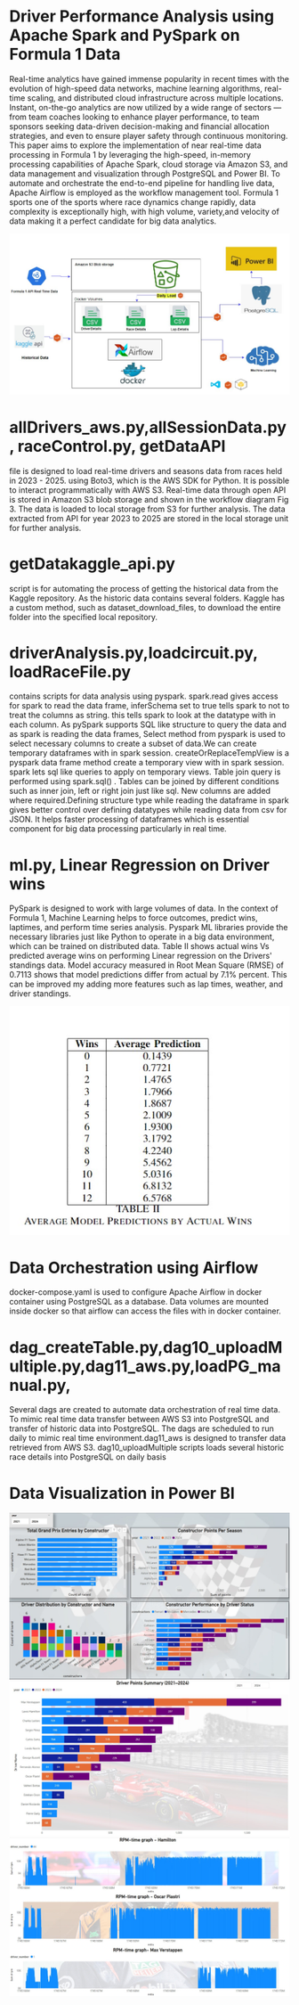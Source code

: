 # Driver Performance Analysis using Apache Spark and PySpark on Formula 1 Data

Real-time analytics have gained immense popularity in recent times with the evolution of high-speed data networks, machine learning algorithms, real-time scaling, and distributed cloud infrastructure across multiple locations. Instant, on-the-go analytics are now utilized by a wide range of sectors — from team coaches looking to enhance player performance, to team sponsors seeking data-driven decision-making and financial allocation strategies, and even to ensure player safety through continuous monitoring. This paper aims to explore the implementation of near real-time data processing in Formula 1 by leveraging the high-speed, in-memory processing capabilities of Apache Spark, cloud storage via Amazon S3, and data management and visualization through PostgreSQL and Power BI.  To automate and orchestrate the end-to-end pipeline for handling live data, Apache Airflow is employed as the workflow management tool. Formula 1 sports one of the sports where race dynamics change rapidly, data complexity is exceptionally high, with high volume, variety,and velocity of data making it a perfect candidate for big data analytics. 


![image alt](https://github.com/x23425237/DataIntensive_CA2/blob/main/workflow.jpg)



# allDrivers_aws.py,allSessionData.py, raceControl.py, getDataAPI
file is designed to load real-time drivers and seasons data from races held in 2023 - 2025. using Boto3, which is the AWS SDK for Python. It is possible to interact programmatically with AWS S3. Real-time data through open API is stored in Amazon S3 blob storage and shown in the workflow diagram Fig 3.  The data is loaded to local storage from S3 for further analysis. The data extracted from API for year 2023 to 2025 are stored in the local storage unit for further analysis.


# getDatakaggle_api.py 
script is for automating the process of getting the historical data from the Kaggle repository. As the historic data contains several folders. Kaggle has a custom method, such as dataset_download_files, to download the entire folder into the specified local repository. 


# driverAnalysis.py,loadcircuit.py, loadRaceFile.py
contains scripts for data analysis using pyspark. spark.read gives access for spark to read the data frame, inferSchema set to true tells spark to not to treat the columns as string. this tells spark to look at the datatype with in each column. As pySpark supports SQL like structure to query the data and as spark is reading the data frames, Select method from pyspark is used to select necessary columns to create a subset of data.We can create temporary dataframes with in spark session. createOrReplaceTempView is a pyspark data frame method create a temporary view with in spark session. spark lets sql like queries to apply on temporary views. Table join query is performed using spark.sql() . Tables can be joined by different conditions such as inner join, left or right join just like sql. New columns are added where required.Defining structure type while reading the dataframe in spark gives better control over defining 
datatypes while reading data from csv for JSON. It helps faster processing of dataframes which is essential component for big data processing particularly in real time. 

# ml.py, Linear Regression on Driver wins
PySpark is designed to work with large volumes of data. In the context of Formula 1, Machine Learning helps to force outcomes, predict wins, laptimes, and perform time series analysis. Pyspark ML libraries provide the necessary libraries just like Python to operate in a big data environment, which can be trained on distributed data. Table II shows actual wins Vs predicted average wins on performing Linear regression on the Drivers' standings data. Model accuracy measured in Root Mean Square (RMSE) of 0.7113 shows that model predictions differ from actual by 7.1% percent. This can be improved my adding more features such as lap times, weather, and driver standings.

![image alt](https://github.com/x23425237/DataIntensive_CA2/blob/main/linearRegression.jpg)

# Data Orchestration using Airflow
docker-compose.yaml is used to configure Apache Airflow in docker container using PostgreSQL as a database. Data volumes are mounted inside docker so that airflow can access the files with in docker container.


# dag_createTable.py,dag10_uploadMultiple.py,dag11_aws.py,loadPG_manual.py,
Several dags are created to automate data orchestration of real time data. To mimic real time data transfer between AWS S3 into PostgreSQL and transfer of historic data into PostgreSQL. The dags are scheduled to run daily to mimic real time environment.dag11_aws is designed to transfer data retrieved from AWS S3. dag10_uploadMultiple scripts loads several historic race details into PostgreSQL on daily basis


# Data Visualization in Power BI

![image alt](https://github.com/x23425237/DataIntensive_CA2/blob/main/powerBI1.jpg)
![image alt](https://github.com/x23425237/DataIntensive_CA2/blob/main/powerBI2.jpg)
![image alt](https://github.com/x23425237/DataIntensive_CA2/blob/main/rpm.jpg)
